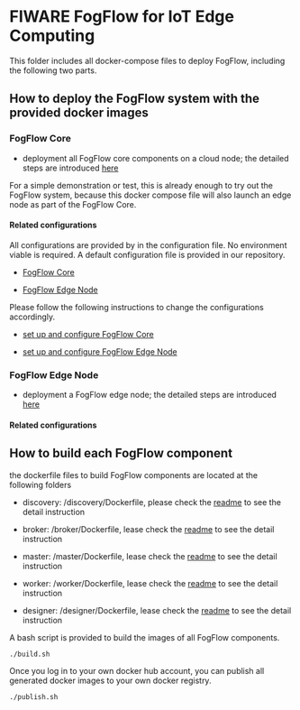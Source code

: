 # FIWARE FogFlow for IoT Edge Computing


This folder includes all docker-compose files to deploy FogFlow, including the following two parts.  

## How to deploy the FogFlow system with the provided docker images

### FogFlow Core

- deployment all FogFlow core components on a cloud node; the detailed steps are introduced [here](https://fogflow.readthedocs.io/en/latest/setup.html)

For a simple demonstration or test, this is already enough to try out the FogFlow system, because this docker compose file will also launch an edge node as part of the FogFlow Core. 

#### Related configurations

All configurations are provided by in the configuration file. No environment viable is required. A default configuration file is provided in our repository.  

- [FogFlow Core](https://github.com/smartfog/fogflow/blob/master/docker/core/config.json)

- [FogFlow Edge Node](https://github.com/smartfog/fogflow/blob/master/docker/edge/config.json)

Please follow the following instructions to change the configurations accordingly. 

- [set up and configure FogFlow Core](https://fogflow.readthedocs.io/en/latest/setup.html)

- [set up and configure FogFlow Edge Node](https://fogflow.readthedocs.io/en/latest/edge.html)

### FogFlow Edge Node

- deployment a FogFlow edge node; the detailed steps are introduced [here](https://fogflow.readthedocs.io/en/latest/edge.html)

#### Related configurations


## How to build each FogFlow component

the dockerfile files to build FogFlow components are located at the following folders

- discovery: /discovery/Dockerfile, please check the [readme](https://github.com/smartfog/fogflow/tree/master/discovery) to see the detail instruction
	
- broker: /broker/Dockerfile, lease check the [readme](https://github.com/smartfog/fogflow/tree/master/broker) to see the detail instruction
	
- master: /master/Dockerfile, lease check the [readme](https://github.com/smartfog/fogflow/tree/master/master) to see the detail instruction
	
- worker: /worker/Dockerfile, lease check the [readme](https://github.com/smartfog/fogflow/tree/master/worker) to see the detail instruction
	
- designer: /designer/Dockerfile, lease check the [readme](https://github.com/smartfog/fogflow/tree/master/designer) to see the detail instruction

A bash script is provided to build the images of all FogFlow components. 

```console
./build.sh
```

Once you log in to your own docker hub account, you can publish all generated docker images to your own docker registry. 

```console
./publish.sh
```


